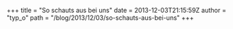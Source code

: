 +++
title = "So schauts aus bei uns"
date = 2013-12-03T21:15:59Z
author = "typ_o"
path = "/blog/2013/12/03/so-schauts-aus-bei-uns"
+++

